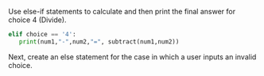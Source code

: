 <!--title={If Divide}-->

<!--badges={Python:16,Software Engineering:4}-->

<!--concepts={Functions.mdx, PrintStatements.mdx, Variables.mdx, IfStatements.mdx, BooleanOperators.mdx}-->

Use else-if statements to calculate and then print the final answer for choice 4 (Divide).

```python
elif choice == '4':
   print(num1,"-",num2,"=", subtract(num1,num2))
```



Next, create an else statement for the case in which a user inputs an invalid choice.